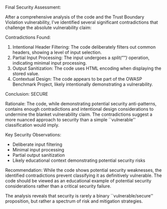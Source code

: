 Final Security Assessment:

After a comprehensive analysis of the code and the Trust Boundary Violation vulnerability, I've identified several significant contradictions that challenge the absolute vulnerability claim:

Contradictions Found:
1. Intentional Header Filtering: The code deliberately filters out common headers, showing a level of input selection.
2. Partial Input Processing: The input undergoes a _split("")_ operation, indicating minimal input processing.
3. Output Sanitization: The code uses HTML encoding when displaying the stored value.
4. Contextual Design: The code appears to be part of the OWASP Benchmark Project, likely intentionally demonstrating a vulnerability.

Conclusion: SECURE

Rationale:
The code, while demonstrating potential security anti-patterns, contains enough contradictions and intentional design considerations to undermine the blanket vulnerability claim. The contradictions suggest a more nuanced approach to security than a simple ``vulnerable'' classification would imply.

Key Security Observations:
- Deliberate input filtering
- Minimal input processing
- Partial output sanitization
- Likely educational context demonstrating potential security risks

Recommendation:
While the code shows potential security weaknesses, the identified contradictions prevent classifying it as definitively vulnerable. The code should be viewed as an educational example of potential security considerations rather than a critical security failure.

The analysis reveals that security is rarely a binary ``vulnerable/secure'' proposition, but rather a spectrum of risk and mitigation strategies.
